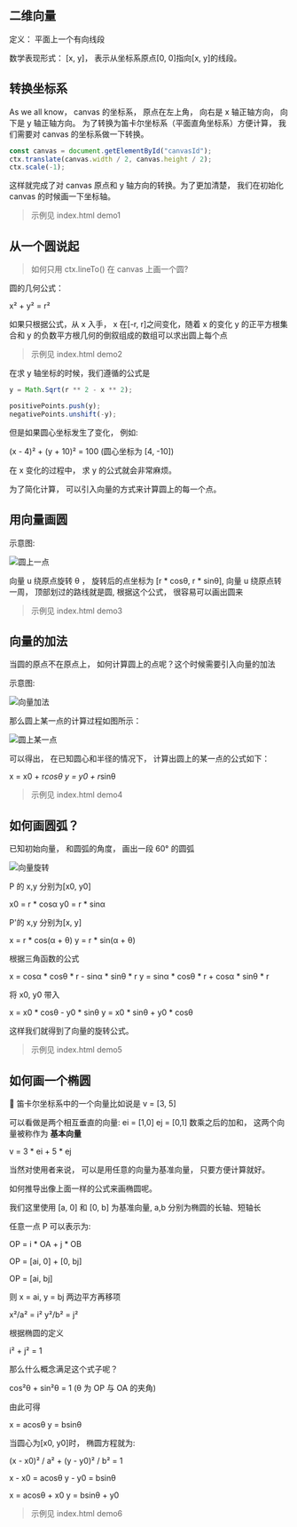 ## 二维向量

定义： 平面上一个有向线段

数学表现形式： [x, y]， 表示从坐标系原点[0, 0]指向[x, y]的线段。

## 转换坐标系

As we all know， canvas 的坐标系， 原点在左上角， 向右是 x 轴正轴方向， 向下是 y 轴正轴方向。
为了转换为笛卡尔坐标系（平面直角坐标系）方便计算， 我们需要对 canvas 的坐标系做一下转换。

```javascript
const canvas = document.getElementById("canvasId");
ctx.translate(canvas.width / 2, canvas.height / 2);
ctx.scale(-1);
```

这样就完成了对 canvas 原点和 y 轴方向的转换。为了更加清楚， 我们在初始化 canvas 的时候画一下坐标轴。

> 示例见 index.html demo1

## 从一个圆说起

> 如何只用 ctx.lineTo() 在 canvas 上画一个圆?

圆的几何公式：

x² + y² = r²

如果只根据公式，从 x 入手， x 在[-r, r]之间变化，随着 x 的变化 y 的正平方根集合和 y 的负数平方根几何的倒叙组成的数组可以求出圆上每个点

> 示例见 index.html demo2

在求 y 轴坐标的时候，我们遵循的公式是

```javascript
y = Math.Sqrt(r ** 2 - x ** 2);

positivePoints.push(y);
negativePoints.unshift(-y);
```

但是如果圆心坐标发生了变化， 例如:

(x - 4)² + (y + 10)² = 100 (圆心坐标为 [4, -10])

在 x 变化的过程中， 求 y 的公式就会非常麻烦。

为了简化计算， 可以引入向量的方式来计算圆上的每一个点。

## 用向量画圆

示意图:

![圆上一点](https://pro-image.xiaoheiban.cn/202105/0ca084ec-d746-4156-ab48-f6002d9326fd.jpeg)

向量 u 绕原点旋转 θ ， 旋转后的点坐标为 [r * cosθ, r * sinθ], 向量 u 绕原点转一周， 顶部划过的路线就是圆, 根据这个公式， 很容易可以画出圆来

> 示例见 index.html demo3

## 向量的加法

当圆的原点不在原点上， 如何计算圆上的点呢？这个时候需要引入向量的加法

示意图:

![向量加法](https://pro-image.xiaoheiban.cn/202105/6e3a75ed-5987-43d9-a201-d25a98ece198.png)

那么圆上某一点的计算过程如图所示：

![圆上某一点](https://pro-image.xiaoheiban.cn/202105/af5d480a-0596-482c-adef-409e3343bd01.png)

可以得出， 在已知圆心和半径的情况下， 计算出圆上的某一点的公式如下：

x = x0 + r*cosθ
y = y0 + r*sinθ

> 示例见 index.html demo4

## 如何画圆弧？

已知初始向量， 和圆弧的角度， 画出一段 60° 的圆弧

![向量旋转](https://pro-image.xiaoheiban.cn/202105/342fec8f-3424-4bee-be1c-21040dd2a288.jpeg)

P 的 x,y 分别为[x0, y0]

x0 = r \* cosα
y0 = r \* sinα

P'的 x,y 分别为[x, y]

x = r \* cos(α + θ)
y = r \* sin(α + θ)

根据三角函数的公式

x = cosα \* cosθ \* r - sinα \* sinθ \* r
y = sinα \* cosθ \* r + cosα \* sinθ \* r

将 x0, y0 带入

x = x0 \* cosθ - y0 \* sinθ
y = x0 \* sinθ + y0 \* cosθ

这样我们就得到了向量的旋转公式。

> 示例见 index.html demo5

## 如何画一个椭圆

 笛卡尔坐标系中的一个向量比如说是 v = [3, 5]

可以看做是两个相互垂直的向量: ei = [1,0] ej = [0,1] 数乘之后的加和， 这两个向量被称作为 **基本向量**

v = 3 \* ei + 5 \* ej

当然对使用者来说， 可以是用任意的向量为基准向量， 只要方便计算就好。

如何推导出像上面一样的公式来画椭圆呢。

我们这里使用 [a, 0] 和 [0, b] 为基准向量, a,b 分别为椭圆的长轴、短轴长

任意一点 P 可以表示为:

OP = i \* OA + j \* OB

OP = [ai, 0] + [0, bj]

OP = [ai, bj]

则 x = ai, y = bj
两边平方再移项

x²/a² = i²
y²/b² = j²

根据椭圆的定义

i² + j² = 1

那么什么概念满足这个式子呢？

cos²θ + sin²θ = 1 (θ 为 OP 与 OA 的夹角)

由此可得

x = acosθ
y = bsinθ

当圆心为[x0, y0]时， 椭圆方程就为:

(x - x0)² / a² + (y - y0)² / b² = 1

x - x0 = acosθ
y - y0 = bsinθ

x = acosθ + x0
y = bsinθ + y0

> 示例见 index.html demo6
